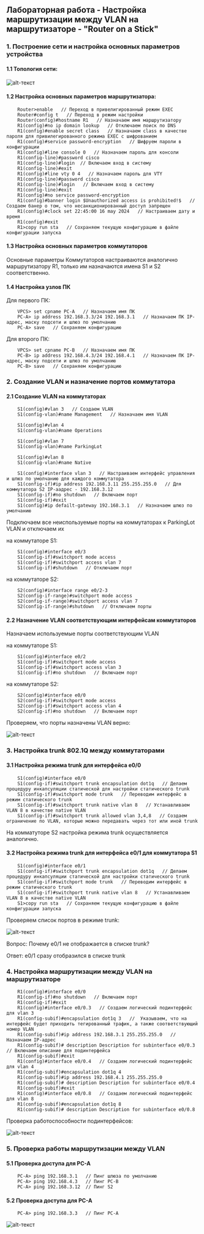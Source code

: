 ## Лабораторная работа - Настройка маршрутизации между VLAN на маршрутизаторе - "Router on a Stick"

### 1. Построение сети и настройка основных параметров устройства
    
#### 1.1 Топология сети:

![alt-текст](https://github.com/Galo9/HW_Network_engineer/blob/main/HW-1/HW1_topology.PNG)
    
#### 1.2 Настройка основных параметров маршрутизатора:

```
    Router>enable   // Переход в привелигированный режим EXEC
    Router#config t   // Переход в режим настройки
    Router(config)#hostname R1   // Назначаем имя маршрутизатору
    R1(config)#no ip domain lookup   // Отключаем поиск по DNS
    R1(config)#enable secret class   // Назначаем class в качестве пароля для привилегированного режима EXEC с шифрованием
    R1(config)#service password-encryption   // Шифруем пароли в конфигурации
    R1(config)#line console 0   // Назначаем пароль для консоли
    R1(config-line)#password cisco
    R1(config-line)#login  // Включаем вход в систему
    R1(config-line)#exit
    R1(config)#line vty 0 4   // Назначаем пароль для VTY
    R1(config-line)#password cisco
    R1(config-line)#login   // Включаем вход в систему
    R1(config-line)#exit
    R1(config)#no service password-encryption
    R1(config)#banner login $Unauthorized access is prohibited!$   // Создаем банер о том, что несанкционированный доступ запрещен
    R1(config)#clock set 22:45:00 16 may 2024   // Настраиваем дату и время
    R1(config)#exit
    R1>copy run sta   // Сохраняем текущую конфигурацию в файле конфигурации запуска
```
    
#### 1.3 Настройка основных параметров коммутаторов
    
Основные параметры Коммутаторов настраиваются аналогично маршрутизатору R1, только им назначаются имена S1 и S2 соответственно.    

#### 1.4 Настройка узлов ПК

Для первого ПК:
```
    VPCS> set cpname PC-A   // Назначаем имя ПК
    PC-A> ip address 192.168.3.3/24 192.168.3.1   // Назначаем ПК IP-адрес, маску подсети и шлюз по умолчанию
    PC-A> save   // Сохраняем конфигурацию
```
Для второго ПК:
```
    VPCS> set cpname PC-B   // Назначаем имя ПК
    PC-B> ip address 192.168.4.3/24 192.168.4.1   // Назначаем ПК IP-адрес, маску подсети и шлюз по умолчанию
    PC-B> save   // Сохраняем конфигурацию
```


### 2. Создание VLAN и назначение портов коммутатора
    
#### 2.1 Создание VLAN на коммутаторах

```
    S1(config)#vlan 3   // Создаем VLAN
    S1(config-vlan)#name Management   // Назначаем имя VLAN

    S1(config)#vlan 4
    S1(config-vlan)#name Operations

    S1(config)#vlan 7
    S1(config-vlan)#name ParkingLot

    S1(config)#vlan 8
    S1(config-vlan)#name Native

    S1(config)#interface vlan 3   // Настраиваем интерфейс управления и шлюз по умолчанию для каждого коммутатора
    S1(config-if)#ip address 192.168.3.11 255.255.255.0   // Для коммутатора S2 IP-аадрес - 192.168.3.12
    S1(config-if)#no shutdown   // Включаем порт
    S1(config-if)#exit
    S1(config)#ip defailt-gateway 192.168.3.1   // Назначаем шлюз по умолчанию
```
    
Подключаем все неиспользуемые порты на коммутаторах к ParkingLot VLAN и отключаем их
    
на коммутаторе S1:
```
    S1(config)#interface e0/3 
    S1(config-if)#switchport mode access
    S1(config-if)#switchport access vlan 7
    S1(config-if)#shutdown   // Отключаем порт
```
на коммутаторе S2:
```
    S2(config)#interface range e0/2-3
    S2(config-if-range)#switchport mode access
    S2(config-if-range)#switchport access vlan 7
    S2(config-if-range)#shutdown   // Отключаем порты
```

#### 2.2 Назначение VLAN соответствующим интерфейсам коммутаторов
    
Назначаем используемые порты соответствующим VLAN

на коммутаторе S1:
```
    S1(config)#interface e0/2
    S1(config-if)#switchport mode access
    S1(config-if)#switchport access vlan 3 
    S1(config-if)#no shutdown   // Включаем порт

```
на коммутаторе S2:
```
    S2(config)#interface e0/0
    S2(config-if)#switchport mode access
    S2(config-if)#switchport access vlan 4 
    S2(config-if)#no shutdown   // Включаем порт
```
    
Проверяем, что порты назначены VLAN верно:

![alt-текст](https://github.com/Galo9/HW_Network_engineer/blob/main/HW-1/HW1_vlan.PNG)


### 3. Настройка trunk 802.1Q между коммутаторами

#### 3.1 Настройка режима trunk для интерфейса е0/0

```
    S1(config)#interface e0/0
    S1(config-if)#switchport trunk encapsulation dot1q   // Делаем процедуру инкапсуляции статической для настройки статического trunk 
    S1(config-if)#switchport mode trunk   // Переводим интерфейс в режим статического trunk
    S1(config-if)#switchport trunk native vlan 8   // Устанавливаем VLAN 8 в качестве native VLAN
    S1(config-if)#switchport trunk allowed vlan 3,4,8   // Создаем ограничение по VLAN, которые можно передавать через тот или иной trunk

```
На комматуторе S2 настройка режима trunk осуществляется аналогично.

#### 3.2 Настройка режима trunk для интерфейса е0/1 для коммутатора S1

```
    S1(config)#interface e0/1
    S1(config-if)#switchport trunk encapsulation dot1q   // Делаем процедуру инкапсуляции статической для настройки статического trunk 
    S1(config-if)#switchport mode trunk   // Переводим интерфейс в режим статического trunk
    S1(config-if)#switchport trunk native vlan 8   // Устанавливаем VLAN 8 в качестве native VLAN
    S1>copy run sta   // Сохраняем текущую конфигурацию в файле конфигурации запуска
```

Проверяем список портов в режиме trunk:

![alt-текст](https://github.com/Galo9/HW_Network_engineer/blob/main/HW-1/HW1_trunk.PNG)

Вопрос: Почему e0/1 не отображается в списке trunk?
    
Ответ: e0/1 сразу отобразился в списке trunk


### 4. Настройка маршрутизации между VLAN на маршрутизаторе

```
    R1(config)#interface e0/0
    R1(config-if)#no shutdown   // Включаем порт
    R1(config-if)#exit
    R1(config)#interface e0/0.3   // Создаем логический подинтерфейс для vlan 3
    R1(config-subif)#encapsulation dot1q 3   //  Указываем, что на интерфейс будет приходить тегированный трафик, а также соответствующий номер VLAN
    R1(config-subif)#ip address 192.168.3.1 255.255.255.0   // Назначаем IP-адрес 
    R1(config-subif)# description Description for subinterface e0/0.3   // Включаем описание для подинтерфейса
    R1(config-subif)#exit
    R1(config)#interface e0/0.4   // Создаем логический подинтерфейс для vlan 4
    R1(config-subif)#encapsulation dot1q 4
    R1(config-subif)#ip address 192.168.4.1 255.255.255.0    
    R1(config-subif)# description Description for subinterface e0/0.4   
    R1(config-subif)#exit
    R1(config)#interface e0/0.8   // Создаем логический подинтерфейс для vlan 8
    R1(config-subif)#encapsulation dot1q 8
    R1(config-subif)# description Description for subinterface e0/0.8 
```
Проверка работоспособности подинтерфейсов:

![alt-текст](https://github.com/Galo9/HW_Network_engineer/blob/main/HW-1/HW1_interfaces.PNG)


### 5. Проверка работы маршрутизации между VLAN

#### 5.1 Проверка доступа для PC-A
```
    PC-A> ping 192.168.3.1   // Пинг шлюза по умолчанию
    PC-A> ping 192.168.4.3   // Пинг PC-B
    PC-A> ping 192.168.3.12  // Пинг S2
```

#### 5.2 Проверка доступа для PC-A
```
    PC-A> ping 192.168.3.3   // Пинг PC-A
```
![alt-текст](https://github.com/Galo9/HW_Network_engineer/blob/main/HW-1/HW1_ping.PNG)